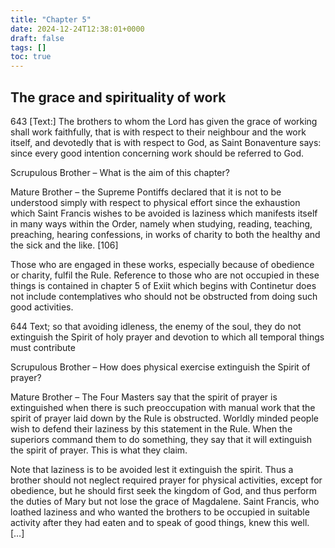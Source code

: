 ```yaml
---
title: "Chapter 5"
date: 2024-12-24T12:38:01+0000
draft: false
tags: []
toc: true
---
```


## The grace and spirituality of work

643 [Text:] The brothers to whom the Lord has given the grace of working shall work faithfully, that is with respect to their neighbour and the work itself, and devotedly that is with respect to God, as Saint Bonaventure says: since every good intention concerning work should be referred to God.

Scrupulous Brother – What is the aim of this chapter?

Mature Brother – the Supreme Pontiffs declared that it is not to be understood simply with respect to physical effort since the exhaustion which Saint Francis wishes to be avoided is laziness which manifests itself in many ways within the Order, namely when studying, reading, teaching, preaching, hearing confessions, in works of charity to both the healthy and the sick and the like. [106]

Those who are engaged in these works, especially because of obedience or charity, fulfil the Rule. Reference to those who are not occupied in these things is contained in chapter 5 of Exiit which begins with Continetur does not include contemplatives who should not be obstructed from doing such good activities.

644 Text; so that avoiding idleness, the enemy of the soul, they do not extinguish the Spirit of holy prayer and devotion to which all temporal things must contribute

Scrupulous Brother – How does physical exercise extinguish the Spirit of prayer?

Mature Brother – The Four Masters say that the spirit of prayer is extinguished when there is such preoccupation with manual work that the spirit of prayer laid down by the Rule is obstructed. Worldly minded people wish to defend their laziness by this statement in the Rule. When the superiors command them to do something, they say that it will extinguish the spirit of prayer. This is what they claim.

Note that laziness is to be avoided lest it extinguish the spirit. Thus a brother should not neglect required prayer for physical activities, except for obedience, but he should first seek the kingdom of God,
and thus perform the duties of Mary but not lose the grace of Magdalene.
Saint Francis, who loathed laziness and who wanted the brothers to be occupied in suitable activity after they had eaten and to speak of good things, knew this well. […]

